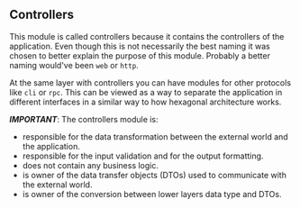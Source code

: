 ## Controllers

This module is called controllers because it contains the controllers of the application.
Even though this is not necessarily the best naming it was chosen to better explain the purpose of this module.
Probably a better naming would've been `web` or `http`.

At the same layer with controllers you can have modules for other protocols like `cli` or `rpc`.
This can be viewed as a way to separate the application in different interfaces in a similar way to how hexagonal architecture works.

**_IMPORTANT_**:  The controllers module is:
- responsible for the data transformation between the external world and the application.
- responsible for the input validation and for the output formatting.
- does not contain any business logic.
- is owner of the data transfer objects (DTOs) used to communicate with the external world.
- is owner of the conversion between lower layers data type and DTOs.

